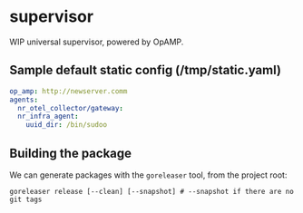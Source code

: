# supervisor

WIP universal supervisor, powered by OpAMP.

## Sample default static config (/tmp/static.yaml)

```yaml
op_amp: http://newserver.comm
agents:
  nr_otel_collector/gateway:
  nr_infra_agent:
    uuid_dir: /bin/sudoo
```

## Building the package

We can generate packages with the `goreleaser` tool, from the project root:

```console
goreleaser release [--clean] [--snapshot] # --snapshot if there are no git tags
```

